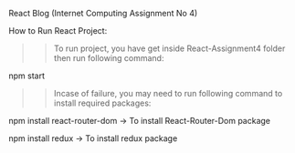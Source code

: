 
React Blog (Internet Computing Assignment No 4)

How to Run React Project:

>>To run project, you have get inside React-Assignment4 folder then run following command:

npm start

>>Incase of failure, you may need to run following command to install required packages:

npm install react-router-dom    -> To install React-Router-Dom package


npm install redux               -> To install redux package     
